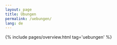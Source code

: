 ```yaml
---
layout: page
title: Übungen
permalink: /uebungen/
lang: de
---
```


{% include pages/overview.html tag='uebungen' %}

